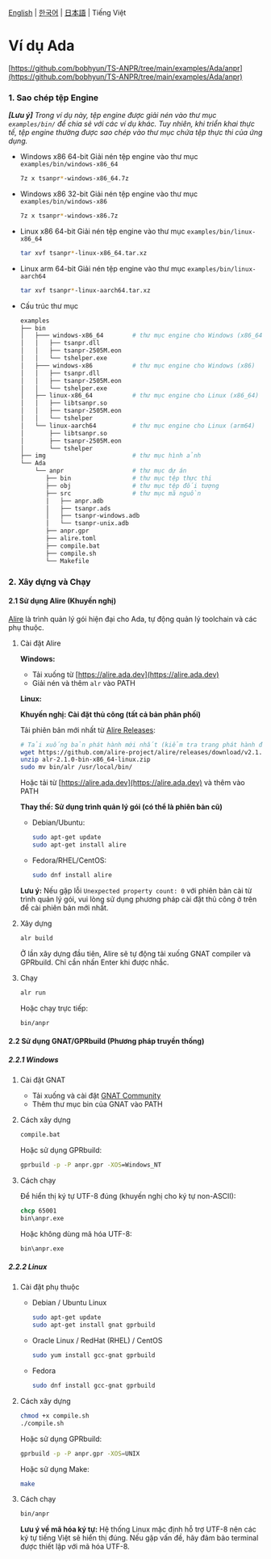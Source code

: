 [English](../../README.md) | [한국어](../ko-KR/README.md) | [日本語](../ja-JP/README.md) | Tiếng Việt

# Ví dụ Ada

[https://github.com/bobhyun/TS-ANPR/tree/main/examples/Ada/anpr](https://github.com/bobhyun/TS-ANPR/tree/main/examples/Ada/anpr)

### 1. Sao chép tệp Engine

_**[Lưu ý]** Trong ví dụ này, tệp engine được giải nén vào thư mục `examples/bin/` để chia sẻ với các ví dụ khác. Tuy nhiên, khi triển khai thực tế, tệp engine thường được sao chép vào thư mục chứa tệp thực thi của ứng dụng._

- Windows x86 64-bit
  Giải nén tệp engine vào thư mục `examples/bin/windows-x86_64`
  ```sh
  7z x tsanpr*-windows-x86_64.7z
  ```
- Windows x86 32-bit
  Giải nén tệp engine vào thư mục `examples/bin/windows-x86`
  ```sh
  7z x tsanpr*-windows-x86.7z
  ```
- Linux x86 64-bit
  Giải nén tệp engine vào thư mục `examples/bin/linux-x86_64`
  ```sh
  tar xvf tsanpr*-linux-x86_64.tar.xz
  ```
- Linux arm 64-bit
  Giải nén tệp engine vào thư mục `examples/bin/linux-aarch64`
  ```sh
  tar xvf tsanpr*-linux-aarch64.tar.xz
  ```
- Cấu trúc thư mục
  ```sh
  examples
  ├── bin
  │   ├─── windows-x86_64        # thư mục engine cho Windows (x86_64)
  │   │   ├── tsanpr.dll
  │   │   ├── tsanpr-2505M.eon
  │   │   └── tshelper.exe
  │   ├─── windows-x86           # thư mục engine cho Windows (x86)
  │   │   ├── tsanpr.dll
  │   │   ├── tsanpr-2505M.eon
  │   │   └── tshelper.exe
  │   ├── linux-x86_64           # thư mục engine cho Linux (x86_64)
  │   │   ├── libtsanpr.so
  │   │   ├── tsanpr-2505M.eon
  │   │   └── tshelper
  │   └── linux-aarch64          # thư mục engine cho Linux (arm64)
  │       ├── libtsanpr.so
  │       ├── tsanpr-2505M.eon
  │       └── tshelper
  ├── img                        # thư mục hình ảnh
  └── Ada
      └── anpr                   # thư mục dự án
         ├── bin                 # thư mục tệp thực thi
         ├── obj                 # thư mục tệp đối tượng
         ├── src                 # thư mục mã nguồn
         │   ├── anpr.adb
         │   ├── tsanpr.ads
         │   ├── tsanpr-windows.adb
         │   └── tsanpr-unix.adb
         ├── anpr.gpr
         ├── alire.toml
         ├── compile.bat
         ├── compile.sh
         └── Makefile
  ```

### 2. Xây dựng và Chạy

#### 2.1 Sử dụng Alire (Khuyến nghị)

[Alire](https://alire.ada.dev/) là trình quản lý gói hiện đại cho Ada, tự động quản lý toolchain và các phụ thuộc.

1. Cài đặt Alire

   **Windows:**

   - Tải xuống từ [https://alire.ada.dev](https://alire.ada.dev)
   - Giải nén và thêm `alr` vào PATH

   **Linux:**

   **Khuyến nghị: Cài đặt thủ công (tất cả bản phân phối)**

   Tải phiên bản mới nhất từ [Alire Releases](https://github.com/alire-project/alire/releases):

   ```sh
   # Tải xuống bản phát hành mới nhất (kiểm tra trang phát hành để biết phiên bản hiện tại)
   wget https://github.com/alire-project/alire/releases/download/v2.1.0/alr-2.1.0-bin-x86_64-linux.zip
   unzip alr-2.1.0-bin-x86_64-linux.zip
   sudo mv bin/alr /usr/local/bin/
   ```

   Hoặc tải từ [https://alire.ada.dev](https://alire.ada.dev) và thêm vào PATH

   **Thay thế: Sử dụng trình quản lý gói (có thể là phiên bản cũ)**

   - Debian/Ubuntu:
     ```sh
     sudo apt-get update
     sudo apt-get install alire
     ```
   - Fedora/RHEL/CentOS:
     ```sh
     sudo dnf install alire
     ```

   **Lưu ý:** Nếu gặp lỗi `Unexpected property count: 0` với phiên bản cài từ trình quản lý gói, vui lòng sử dụng phương pháp cài đặt thủ công ở trên để cài phiên bản mới nhất.

2. Xây dựng

   ```sh
   alr build
   ```

   Ở lần xây dựng đầu tiên, Alire sẽ tự động tải xuống GNAT compiler và GPRbuild. Chỉ cần nhấn Enter khi được nhắc.

3. Chạy

   ```sh
   alr run
   ```

   Hoặc chạy trực tiếp:

   ```sh
   bin/anpr
   ```

#### 2.2 Sử dụng GNAT/GPRbuild (Phương pháp truyền thống)

##### 2.2.1 Windows

1. Cài đặt GNAT

   - Tải xuống và cài đặt [GNAT Community](https://www.adacore.com/download)
   - Thêm thư mục bin của GNAT vào PATH

2. Cách xây dựng

   ```cmd
   compile.bat
   ```

   Hoặc sử dụng GPRbuild:

   ```cmd
   gprbuild -p -P anpr.gpr -XOS=Windows_NT
   ```

3. Cách chạy

   Để hiển thị ký tự UTF-8 đúng (khuyến nghị cho ký tự non-ASCII):

   ```cmd
   chcp 65001
   bin\anpr.exe
   ```

   Hoặc không dùng mã hóa UTF-8:

   ```cmd
   bin\anpr.exe
   ```

##### 2.2.2 Linux

1. Cài đặt phụ thuộc

   - Debian / Ubuntu Linux

     ```sh
     sudo apt-get update
     sudo apt-get install gnat gprbuild
     ```

   - Oracle Linux / RedHat (RHEL) / CentOS

     ```sh
     sudo yum install gcc-gnat gprbuild
     ```

   - Fedora

     ```sh
     sudo dnf install gcc-gnat gprbuild
     ```

2. Cách xây dựng

   ```sh
   chmod +x compile.sh
   ./compile.sh
   ```

   Hoặc sử dụng GPRbuild:

   ```sh
   gprbuild -p -P anpr.gpr -XOS=UNIX
   ```

   Hoặc sử dụng Make:

   ```sh
   make
   ```

3. Cách chạy

   ```sh
   bin/anpr
   ```

   **Lưu ý về mã hóa ký tự:**
   Hệ thống Linux mặc định hỗ trợ UTF-8 nên các ký tự tiếng Việt sẽ hiển thị đúng. Nếu gặp vấn đề, hãy đảm bảo terminal được thiết lập với mã hóa UTF-8.
